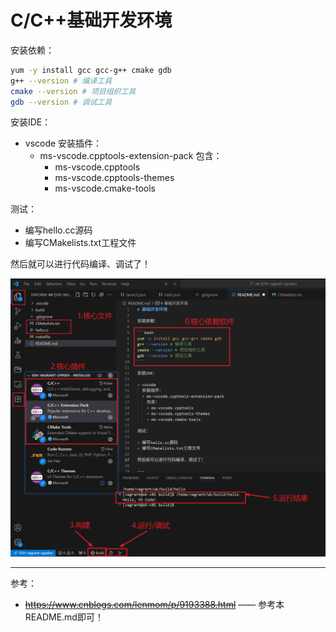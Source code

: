 # C/C++基础开发环境

安装依赖：

```bash
yum -y install gcc gcc-g++ cmake gdb
g++ --version # 编译工具
cmake --version # 项目组织工具
gdb --version # 调试工具
```

安装IDE：

+ vscode
  安装插件：
  + ms-vscode.cpptools-extension-pack
    包含：
    + ms-vscode.cpptools
    + ms-vscode.cpptools-themes
    + ms-vscode.cmake-tools

测试：

+ 编写hello.cc源码
+ 编写CMakelists.txt工程文件

然后就可以进行代码编译、调试了！

![snapshot](.github/images/Snapshot_2025-09-22_01-13-26.png)

---

参考：

+ ~~<https://www.cnblogs.com/lenmom/p/9193388.html>~~ —— 参考本README.md即可！
